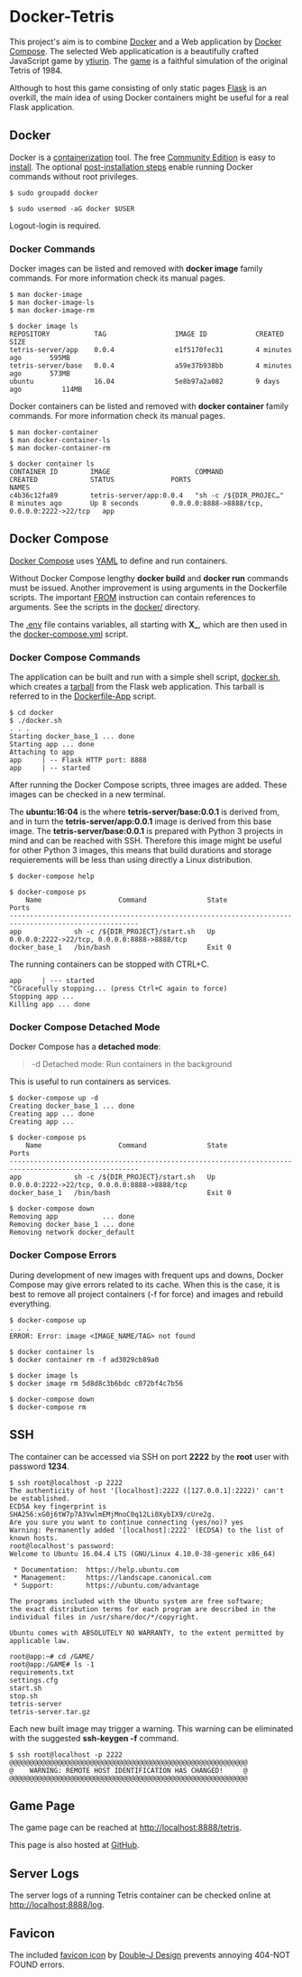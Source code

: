 # Docker-Tetris

This project's aim is to combine [Docker](https://www.docker.com/) and a Web application by [Docker Compose](https://docs.docker.com/compose/). The selected Web applicatication is a beautifully crafted JavaScript game by [ytiurin](https://github.com/ytiurin). The [game](https://github.com/ytiurin/tetris) is a faithful simulation of the original Tetris of 1984.

Although to host this game consisting of only static pages [Flask](http://flask.pocoo.org/) is an overkill, the main idea of using Docker containers might be useful for a real Flask application.

## Docker

Docker is a [containerization](https://docs.docker.com/get-started/) tool. The free [Community Edition](https://www.docker.com/community-edition) is easy to [install](https://docs.docker.com/install/). The optional [post-installation steps](https://docs.docker.com/install/linux/linux-postinstall/) enable running Docker commands without root privileges.

```
$ sudo groupadd docker

$ sudo usermod -aG docker $USER
```
Logout-login is required.


### Docker Commands

Docker images can be listed and removed with **docker image** family commands.
For more information check its manual pages.

```
$ man docker-image
$ man docker-image-ls
$ man docker-image-rm

$ docker image ls
REPOSITORY           TAG                 IMAGE ID            CREATED             SIZE
tetris-server/app    0.0.4               e1f5170fec31        4 minutes ago       595MB
tetris-server/base   0.0.4               a59e37b938bb        4 minutes ago       573MB
ubuntu               16.04               5e8b97a2a082        9 days ago          114MB
```

Docker containers can be listed and removed with **docker container** family commands.
For more information check its manual pages.

```
$ man docker-container
$ man docker-container-ls
$ man docker-container-rm

$ docker container ls
CONTAINER ID        IMAGE                     COMMAND                  CREATED             STATUS              PORTS                                          NAMES
c4b36c12fa89        tetris-server/app:0.0.4   "sh -c /${DIR_PROJEC…"   8 minutes ago       Up 8 seconds        0.0.0.0:8888->8888/tcp, 0.0.0.0:2222->22/tcp   app
```
## Docker Compose

[Docker Compose](https://docs.docker.com/compose/install/) uses [YAML](https://en.wikipedia.org/wiki/YAML) to define and run containers.

Without Docker Compose lengthy **docker build** and **docker run** commands must be issued. Another improvement is using arguments in the Dockerfile scripts. The important [FROM](https://docs.docker.com/engine/reference/builder/#from) instruction can contain references to arguments. See the scripts in the [docker/](./docker) directory.

The [.env](./docker/.venv) file contains variables, all starting with **X_**, which are then used in the [docker-compose.yml](./docker/docker-compose.yml) script.

### Docker Compose Commands

The application can be built and run with a simple shell script, [docker.sh](./docker/docker.sh), which creates a [tarball](https://en.wikipedia.org/wiki/Tarball_(computing)) from the Flask web application. This tarball is referred to in the [Dockerfile-App](./docker/Dockerfile-App) script.

```
$ cd docker
$ ./docker.sh
. . .
Starting docker_base_1 ... done
Starting app ... done
Attaching to app
app     | -- Flask HTTP port: 8888
app     | -- started
```

After running the Docker Compose scripts, three images are added. These images can be checked in a new terminal.

The **ubuntu:16:04** is the where **tetris-server/base:0.0.1** is derived from, and in turn the **tetris-server/app:0.0.1** image is derived from this base image. The **tetris-server/base:0.0.1** is prepared with Python 3 projects in mind and can be reached with SSH. Therefore this image might be useful for other Python 3 images, this means that build durations and storage requierements will be less than using directly a Linux distribution.

```
$ docker-compose help

$ docker-compose ps
    Name                   Command               State                       Ports                    
------------------------------------------------------------------------------------------------------
app             sh -c /${DIR_PROJECT}/start.sh   Up       0.0.0.0:2222->22/tcp, 0.0.0.0:8888->8888/tcp
docker_base_1   /bin/bash                        Exit 0        
```

The running containers can be stopped with CTRL+C.

```
app     | --- started
^CGracefully stopping... (press Ctrl+C again to force)
Stopping app ...
Killing app ... done
```

### Docker Compose Detached Mode

Docker Compose has a **detached mode**:

>  -d Detached mode: Run containers in the background
>

This is useful to run containers as services.

```
$ docker-compose up -d
Creating docker_base_1 ... done
Creating app ... done
Creating app ... 

$ docker-compose ps
    Name                   Command               State                       Ports                    
------------------------------------------------------------------------------------------------------
app             sh -c /${DIR_PROJECT}/start.sh   Up       0.0.0.0:2222->22/tcp, 0.0.0.0:8888->8888/tcp
docker_base_1   /bin/bash                        Exit 0    

$ docker-compose down
Removing app           ... done
Removing docker_base_1 ... done
Removing network docker_default
```

### Docker Compose Errors

During development of new images with frequent ups and downs, Docker Compose may give errors related to its cache. When this is the case, it is best to remove all project containers (-f for force) and images and rebuild everything.

```
$ docker-compose up
. . .
ERROR: Error: image <IMAGE_NAME/TAG> not found

$ docker container ls
$ docker container rm -f ad3029cb89a0

$ docker image ls
$ docker image rm 5d8d8c3b6bdc c072bf4c7b56

$ docker-compose down
$ docker-compose rm
```

## SSH

The container can be accessed via SSH on port **2222** by the **root** user with password **1234**.

```
$ ssh root@localhost -p 2222
The authenticity of host '[localhost]:2222 ([127.0.0.1]:2222)' can't be established.
ECDSA key fingerprint is SHA256:xG0j6tW7p7A3VwlmEMjMnoC0q12Li0XybIX9/cUre2g.
Are you sure you want to continue connecting (yes/no)? yes
Warning: Permanently added '[localhost]:2222' (ECDSA) to the list of known hosts.
root@localhost's password: 
Welcome to Ubuntu 16.04.4 LTS (GNU/Linux 4.10.0-38-generic x86_64)

 * Documentation:  https://help.ubuntu.com
 * Management:     https://landscape.canonical.com
 * Support:        https://ubuntu.com/advantage

The programs included with the Ubuntu system are free software;
the exact distribution terms for each program are described in the
individual files in /usr/share/doc/*/copyright.

Ubuntu comes with ABSOLUTELY NO WARRANTY, to the extent permitted by
applicable law.

root@app:~# cd /GAME/
root@app:/GAME# ls -1
requirements.txt
settings.cfg
start.sh
stop.sh
tetris-server
tetris-server.tar.gz
```

Each new built image may trigger a warning. This warning can be eliminated with the suggested **ssh-keygen -f** command.
```
$ ssh root@localhost -p 2222
@@@@@@@@@@@@@@@@@@@@@@@@@@@@@@@@@@@@@@@@@@@@@@@@@@@@@@@@@@@
@    WARNING: REMOTE HOST IDENTIFICATION HAS CHANGED!     @
@@@@@@@@@@@@@@@@@@@@@@@@@@@@@@@@@@@@@@@@@@@@@@@@@@@@@@@@@@@
```

## Game Page

The game page can be reached at [http://localhost:8888/tetris](http://localhost:8888/).

This page is also hosted at [GitHub](https://ytiurin.github.io/tetris/).

## Server Logs

The server logs of a running Tetris container can be checked online at [http://localhost:8888/log](http://localhost:8888/log).

## Favicon

The included [favicon icon](https://en.wikipedia.org/wiki/Favicon.ico) by [Double-J Design](http://www.iconarchive.com/show/origami-colored-pencil-icons-by-double-j-design/green-plus-icon.html) prevents annoying 404-NOT FOUND errors.
